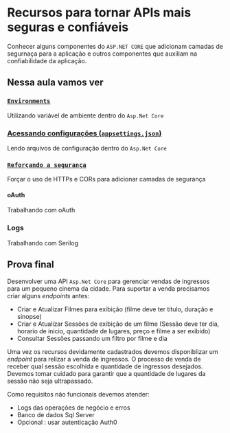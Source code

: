 # Recursos para tornar APIs mais seguras e confiáveis

Conhecer alguns componentes do `ASP.NET CORE` que adicionam camadas de segurnaça para a aplicação e outros componentes que auxiliam na confiabilidade da aplicação.

## Nessa aula vamos ver

### [`Environments`](environments.md)

Utilizando variável de ambiente dentro do `Asp.Net Core`

### [Acessando configurações (`appsettings.json`)](configuracao.md)

Lendo arquivos de configuração dentro do `Asp.Net Core`

### [`Reforçando a segurança`](https.md) 
Forçar o uso de HTTPs e CORs para adicionar camadas de segurança

#### oAuth
Trabalhando com oAuth

### Logs

Trabalhando com Serilog

## Prova final

Desenvolver uma API `Asp.Net Core` para gerenciar vendas de ingressos para um pequeno cinema da cidade. Para suportar a venda precisamos criar alguns *endpoints* antes:

- Criar e Atualizar Filmes para exibição (filme deve ter título, duração e sinopse)
- Criar e Atualizar Sessões de exibição de um filme (Sessão deve ter dia, horario de inicio, quantidade de lugares, preço e filme a ser exibido)
- Consultar Sessões passando um filtro por filme e dia

Uma vez os recursos devidamente cadastrados devemos disponiblizar um *endpoint* para relizar a venda de ingressos. O processo de venda de receber qual sessão escolhida e quantidade de ingressos desejados. Devemos tomar cuidado para garantir que a quantidade de lugares da sessão não seja ultrapassado.

Como requisitos não funcionais devemos atender:
- Logs das operações de negócio e erros
- Banco de dados Sql Server
- Opcional : usar autenticação Auth0
